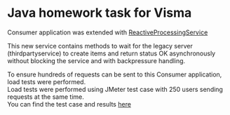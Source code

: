 # Java homework task for Visma

Consumer application was extended with [ReactiveProcessingService](src/main/java/com/visma/task/consumer/service/ReactiveProcessingService.java)

This new service contains methods to wait for the legacy server (thirdpartyservice) to create items and return status OK 
asynchronously without blocking the service and with backpressure handling.

To ensure hundreds of requests can be sent to this Consumer application, load tests were performed.  
Load tests were performed using JMeter test case with 250 users sending requests at the same time.  
You can find the test case and results [here](load_test)
